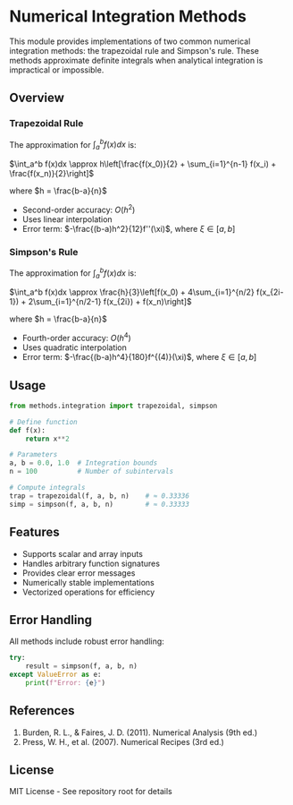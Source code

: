 # Numerical Integration Methods

This module provides implementations of two common numerical integration methods: the trapezoidal rule and Simpson's rule. These methods approximate definite integrals when analytical integration is impractical or impossible.

## Overview

### Trapezoidal Rule
The approximation for $\int_a^b f(x)dx$ is:

$\int_a^b f(x)dx \approx h\left[\frac{f(x_0)}{2} + \sum_{i=1}^{n-1} f(x_i) + \frac{f(x_n)}{2}\right]$

where $h = \frac{b-a}{n}$

- Second-order accuracy: $O(h^2)$
- Uses linear interpolation
- Error term: $-\frac{(b-a)h^2}{12}f''(\xi)$, where $\xi \in [a,b]$

### Simpson's Rule
The approximation for $\int_a^b f(x)dx$ is:

$\int_a^b f(x)dx \approx \frac{h}{3}\left[f(x_0) + 4\sum_{i=1}^{n/2} f(x_{2i-1}) + 2\sum_{i=1}^{n/2-1} f(x_{2i}) + f(x_n)\right]$

where $h = \frac{b-a}{n}$

- Fourth-order accuracy: $O(h^4)$
- Uses quadratic interpolation
- Error term: $-\frac{(b-a)h^4}{180}f^{(4)}(\xi)$, where $\xi \in [a,b]$

## Usage

```python
from methods.integration import trapezoidal, simpson

# Define function
def f(x):
    return x**2

# Parameters
a, b = 0.0, 1.0  # Integration bounds
n = 100          # Number of subintervals

# Compute integrals
trap = trapezoidal(f, a, b, n)    # ≈ 0.33336
simp = simpson(f, a, b, n)        # ≈ 0.33333
```

## Features

- Supports scalar and array inputs
- Handles arbitrary function signatures
- Provides clear error messages
- Numerically stable implementations
- Vectorized operations for efficiency

## Error Handling

All methods include robust error handling:
```python
try:
    result = simpson(f, a, b, n)
except ValueError as e:
    print(f"Error: {e}")
```

## References

1. Burden, R. L., & Faires, J. D. (2011). Numerical Analysis (9th ed.)
2. Press, W. H., et al. (2007). Numerical Recipes (3rd ed.)

## License

MIT License - See repository root for details